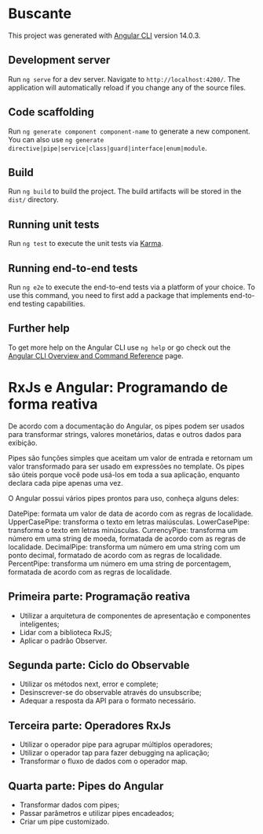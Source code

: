 # Buscante

This project was generated with [Angular CLI](https://github.com/angular/angular-cli) version 14.0.3.

## Development server

Run `ng serve` for a dev server. Navigate to `http://localhost:4200/`. The application will automatically reload if you change any of the source files.

## Code scaffolding

Run `ng generate component component-name` to generate a new component. You can also use `ng generate directive|pipe|service|class|guard|interface|enum|module`.

## Build

Run `ng build` to build the project. The build artifacts will be stored in the `dist/` directory.

## Running unit tests

Run `ng test` to execute the unit tests via [Karma](https://karma-runner.github.io).

## Running end-to-end tests

Run `ng e2e` to execute the end-to-end tests via a platform of your choice. To use this command, you need to first add a package that implements end-to-end testing capabilities.

## Further help

To get more help on the Angular CLI use `ng help` or go check out the [Angular CLI Overview and Command Reference](https://angular.io/cli) page.

# RxJs e Angular: Programando de forma reativa

De acordo com a documentação do Angular, os pipes podem ser usados para transformar strings, valores monetários, datas e outros dados para exibição.

Pipes são funções simples que aceitam um valor de entrada e retornam um valor transformado para ser usado em expressões no template. Os pipes são úteis porque você pode usá-los em toda a sua aplicação, enquanto declara cada pipe apenas uma vez.

O Angular possui vários pipes prontos para uso, conheça alguns deles:

DatePipe: formata um valor de data de acordo com as regras de localidade.
UpperCasePipe: transforma o texto em letras maiúsculas.
LowerCasePipe: transforma o texto em letras minúsculas.
CurrencyPipe: transforma um número em uma string de moeda, formatada de acordo com as regras de localidade.
DecimalPipe: transforma um número em uma string com um ponto decimal, formatado de acordo com as regras de localidade.
PercentPipe: transforma um número em uma string de porcentagem, formatada de acordo com as regras de localidade.

## Primeira parte: Programação reativa

- Utilizar a arquitetura de componentes de apresentação e componentes inteligentes;
- Lidar com a biblioteca RxJS;
- Aplicar o padrão Observer.

## Segunda parte: Ciclo do Observable

- Utilizar os métodos next, error e complete;
- Desinscrever-se do observable através do unsubscribe;
- Adequar a resposta da API para o formato necessário.

## Terceira parte: Operadores RxJs

- Utilizar o operador pipe para agrupar múltiplos operadores;
- Utilizar o operador tap para fazer debugging na aplicação;
- Transformar o fluxo de dados com o operador map.

## Quarta parte: Pipes do Angular

- Transformar dados com pipes;
- Passar parâmetros e utilizar pipes encadeados;
- Criar um pipe customizado.

